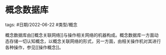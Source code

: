# 概念数据库


tags: #日期/2022-06-22 #类型/概念 





概念数据库由[[概念关联网络]]与操作相关网络的机器构成。概念数据库一方面动态存储一切认知概念，以概念关联网络的形式，另一方面，由相关操作机对其进行各种操作，参见[[操作概念]]。